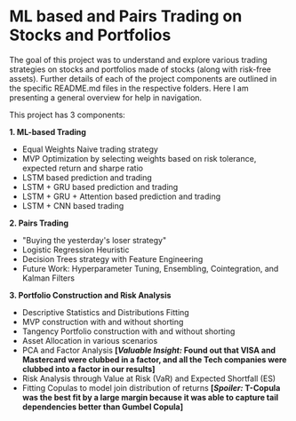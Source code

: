 # ML based and Pairs Trading on Stocks and Portfolios

The goal of this project was to understand and explore various trading strategies on stocks and portfolios made of stocks (along with risk-free assets). Further details of each of the project components are outlined in the specific README.md files in the respective folders. Here I am presenting a general overview for help in navigation.

This project has 3 components:

**1. ML-based Trading**

- Equal Weights Naive trading strategy
- MVP Optimization by selecting weights based on risk tolerance, expected return and sharpe ratio
- LSTM based prediction and trading
- LSTM + GRU based prediction and trading
- LSTM + GRU + Attention based prediction and trading
- LSTM + CNN based trading

**2. Pairs Trading**

- "Buying the yesterday's loser strategy"
- Logistic Regression Heuristic
- Decision Trees strategy with Feature Engineering
- Future Work: Hyperparameter Tuning, Ensembling, Cointegration, and Kalman Filters

**3. Portfolio Construction and Risk Analysis**

- Descriptive Statistics and Distributions Fitting
- MVP construction with and without shorting
- Tangency Portfolio construction with and without shorting
- Asset Allocation in various scenarios
- PCA and Factor Analysis **[_Valuable Insight:_ Found out that VISA and Mastercard were clubbed in a factor, and all the Tech companies were clubbed into a factor in our results]**
- Risk Analysis through Value at Risk (VaR) and Expected Shortfall (ES)
- Fitting Copulas to model join distribution of returns **[_Spoiler:_ T-Copula was the best fit by a large margin because it was able to capture tail dependencies better than Gumbel Copula]**

